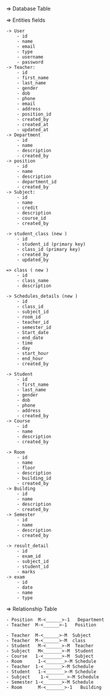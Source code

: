 => Database Table


=> Entities fields

	-> User 
		- id
		- name
		- email
		- type
		- username
		- password
	-> Teacher:
		- id 
		- first_name
		- last_name
		- gender
		- dob
		- phone
		- email
		- address
		- position_id
		- created_by
		- created_at
		- updated_at
	-> Department 
		- id
		- name 
		- description
		- created_by
	-> position
		- id
		- name
		- description
		- department_id
		- created_by
	-> Subject:
		- id 
		- name
		- credit
		- description
		- course_id
		- created_by

	-> student_class (new )
		- id
		- student_id (primary key)
		- class_id (primary key)
		- created_by
		- updated_by

	=> class ( new )
		- id 
		- class_name
		- description

	-> Schedules​​_details (new )
		- id
		- class_id
		- subject_id
		- room_id
		- teacher_id
		- semester_id
		- Start_date
		- end_date
		- time
		- day
		- start_hour
		- end_hour
		- created_by

	-> Student
		- id
		- first_name
		- last_name
		- gender
		- dob
		- phone
		- address
		- created_by
	-> Course
		- id 
		- name
		- description
		- created_by
		
	-> Room
		- id
		- name
		- floor
		- description
		- building_id
		- created_by
	-> Building
		- id
		- name
		- description
		- created_by
	-> Semester
		- id 
		- name
		- description
		- created_by

	-> result_detail
		- id
		- exam_id
		- subject_id
		- student_id
		- marks
	-> exam
		- id
		- date
		- name
		- type
 
=> Relationship Table

	- Position  M-<______>-1   Department
	- Teacher  M-<______>-1   Position

	- Teacher  M-<______>-M  Subject
	- Teacher  M-<______>-M  class
	- Student   M-<______>-M  Teacher
	- Subject   M<_______>-M  Student
	- Course   1-<_______>-M  Subject
	- Room      1-<_______>-M Schedule
	- Teacher  1-<_______>-M Schedule
	- Student   1-<_______>-M Schedule
	- Subject    1-<_______>-M Schedule
	- Semester 1-<_______>-M Schedule
	- Room      M-<_______>-1   Building

